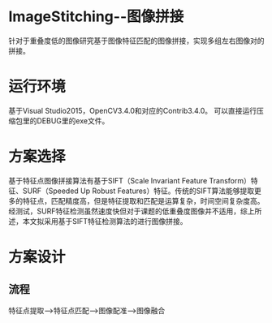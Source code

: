 

ImageStitching--图像拼接
=======================
针对于重叠度低的图像研究基于图像特征匹配的图像拼接，实现多组左右图像对的拼接。

运行环境
=========================
基于Visual Studio2015，OpenCV3.4.0和对应的Contrib3.4.0。
可以直接运行压缩包里的DEBUG里的exe文件。

方案选择
===========================
基于特征点图像拼接算法有基于SIFT（Scale Invariant Feature Transform）特征、SURF（Speeded Up Robust Features）特征。传统的SIFT算法能够提取更多的特征点，匹配精度高，但是特征提取和匹配是运算复杂，时间空间复杂度高。经测试，SURF特征检测虽然速度快但对于课题的低重叠度图像并不适用，综上所述，本文拟采用基于SIFT特征检测算法的进行图像拼接。

方案设计
===========================

流程
--------------------
特征点提取-->特征点匹配-->图像配准-->图像融合

